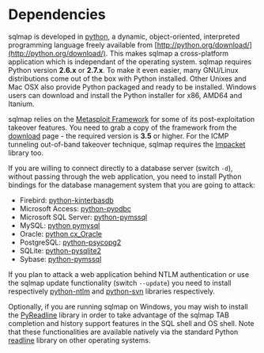 # Dependencies

sqlmap is developed in [python](http://www.python.org), a dynamic, object-oriented, interpreted programming language freely available from [http://python.org/download/](http://python.org/download/). This makes sqlmap a cross-platform application which is independant of the operating system. sqlmap requires Python version **2.6.x** or **2.7.x**. To make it even easier, many GNU/Linux distributions come out of the box with Python installed. Other Unixes and Mac OSX also provide Python packaged and ready to be installed. Windows users can download and install the Python installer for x86, AMD64 and Itanium.

sqlmap relies on the [Metasploit Framework](http://metasploit.com) for some of its post-exploitation takeover features. You need to grab a copy of the framework from the [download](http://metasploit.com/download/) page - the required version is **3.5** or higher. For the ICMP tunneling out-of-band takeover technique, sqlmap requires the [Impacket](http://corelabs.coresecurity.com/index.php?module=Wiki&action=view&type=tool&name=Impacket) library too.

If you are willing to connect directly to a database server (switch `-d`), without passing through the web application, you need to install Python bindings for the database management system that you are going to attack:

* Firebird: [python-kinterbasdb](http://kinterbasdb.sourceforge.net/)
* Microsoft Access: [python-pyodbc](http://pyodbc.googlecode.com/)
* Microsoft SQL Server: [python-pymssql](http://pymssql.sourceforge.net/)
* MySQL: [python pymysql](http://code.google.com/p/pymysql/)
* Oracle: [python cx_Oracle](http://cx-oracle.sourceforge.net/)
* PostgreSQL: [python-psycopg2](http://initd.org/psycopg/)
* SQLite: [python-pysqlite2](http://pysqlite.googlecode.com/)
* Sybase: [python-pymssql](http://pymssql.sourceforge.net/)

If you plan to attack a web application behind NTLM authentication or use the sqlmap update functionality (switch `--update`) you need to install respectively [python-ntlm](http://code.google.com/p/python-ntlm/) and [python-svn](http://pysvn.tigris.org/) libraries respectively.

Optionally, if you are running sqlmap on Windows, you may wish to install the [PyReadline](http://ipython.scipy.org/moin/PyReadline/Intro) library in order to take advantage of the sqlmap TAB completion and history support features in the SQL shell and OS shell. Note that these functionalities are available natively via the standard Python [readline](http://docs.python.org/library/readline.html) library on other operating systems.
